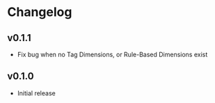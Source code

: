 # Changelog

## v0.1.1

- Fix bug when no Tag Dimensions, or Rule-Based Dimensions exist

## v0.1.0

- Initial release

